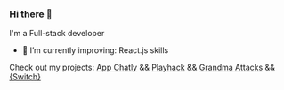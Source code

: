 ### Hi there 👋

I'm a Full-stack developer

- 🔭 I’m currently improving: React.js skills

Check out my projects:  [App Chatly](https://polyapp.netlify.app/)  &&  [Playhack](https://playhack.netlify.app/)  &&  [Grandma Attacks](https://miloliveira.github.io/Project_1_Game/)  &&  [{Switch}](https://project-fullstackapp.herokuapp.com/)

